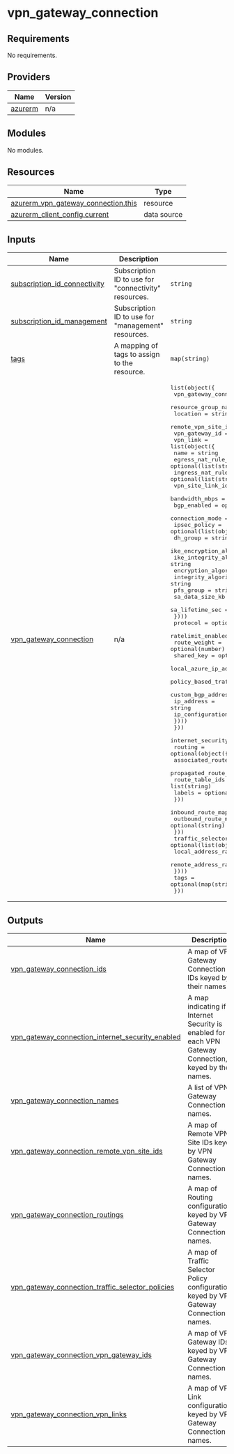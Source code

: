 # vpn_gateway_connection

<!-- BEGIN_TF_DOCS -->
## Requirements

No requirements.

## Providers

| Name | Version |
|------|---------|
| <a name="provider_azurerm"></a> [azurerm](#provider\_azurerm) | n/a |

## Modules

No modules.

## Resources

| Name | Type |
|------|------|
| [azurerm_vpn_gateway_connection.this](https://registry.terraform.io/providers/hashicorp/azurerm/latest/docs/resources/vpn_gateway_connection) | resource |
| [azurerm_client_config.current](https://registry.terraform.io/providers/hashicorp/azurerm/latest/docs/data-sources/client_config) | data source |

## Inputs

| Name | Description | Type | Default | Required |
|------|-------------|------|---------|:--------:|
| <a name="input_subscription_id_connectivity"></a> [subscription\_id\_connectivity](#input\_subscription\_id\_connectivity) | Subscription ID to use for "connectivity" resources. | `string` | n/a | yes |
| <a name="input_subscription_id_management"></a> [subscription\_id\_management](#input\_subscription\_id\_management) | Subscription ID to use for "management" resources. | `string` | n/a | yes |
| <a name="input_tags"></a> [tags](#input\_tags) | A mapping of tags to assign to the resource. | `map(string)` | `null` | no |
| <a name="input_vpn_gateway_connection"></a> [vpn\_gateway\_connection](#input\_vpn\_gateway\_connection) | n/a | <pre>list(object({<br/>    vpn_gateway_connection_name = string<br/>    resource_group_name         = string<br/>    location                    = string<br/>    remote_vpn_site_id          = string<br/>    vpn_gateway_id              = string<br/>    vpn_link = list(object({<br/>      name                 = string<br/>      egress_nat_rule_ids  = optional(list(string))<br/>      ingress_nat_rule_ids = optional(list(string))<br/>      vpn_site_link_id     = string<br/>      bandwidth_mbps       = optional(number)<br/>      bgp_enabled          = optional(bool)<br/>      connection_mode      = optional(string)<br/>      ipsec_policy = optional(list(object({<br/>        dh_group                 = string<br/>        ike_encryption_algorithm = string<br/>        ike_integrity_algorithm  = string<br/>        encryption_algorithm     = string<br/>        integrity_algorithm      = string<br/>        pfs_group                = string<br/>        sa_data_size_kb          = number<br/>        sa_lifetime_sec          = number<br/>      })))<br/>      protocol                              = optional(string)<br/>      ratelimit_enabled                     = optional(bool)<br/>      route_weight                          = optional(number)<br/>      shared_key                            = optional(string)<br/>      local_azure_ip_address_enabled        = optional(bool)<br/>      policy_based_traffic_selector_enabled = optional(bool)<br/>      custom_bgp_address = optional(list(object({<br/>        ip_address          = string<br/>        ip_configuration_id = string<br/>      })))<br/>    }))<br/>    internet_security_enabled = optional(bool)<br/>    routing = optional(object({<br/>      associated_route_table = string<br/>      propagated_route_table = optional(object({<br/>        route_table_ids = list(string)<br/>        labels          = optional(list(string))<br/>      }))<br/>      inbound_route_map_id  = optional(string)<br/>      outbound_route_map_id = optional(string)<br/>    }))<br/>    traffic_selector_policy = optional(list(object({<br/>      local_address_ranges  = list(string)<br/>      remote_address_ranges = list(string)<br/>    })))<br/>    tags = optional(map(string))<br/>  }))</pre> | n/a | yes |

## Outputs

| Name | Description |
|------|-------------|
| <a name="output_vpn_gateway_connection_ids"></a> [vpn\_gateway\_connection\_ids](#output\_vpn\_gateway\_connection\_ids) | A map of VPN Gateway Connection IDs keyed by their names. |
| <a name="output_vpn_gateway_connection_internet_security_enabled"></a> [vpn\_gateway\_connection\_internet\_security\_enabled](#output\_vpn\_gateway\_connection\_internet\_security\_enabled) | A map indicating if Internet Security is enabled for each VPN Gateway Connection, keyed by their names. |
| <a name="output_vpn_gateway_connection_names"></a> [vpn\_gateway\_connection\_names](#output\_vpn\_gateway\_connection\_names) | A list of VPN Gateway Connection names. |
| <a name="output_vpn_gateway_connection_remote_vpn_site_ids"></a> [vpn\_gateway\_connection\_remote\_vpn\_site\_ids](#output\_vpn\_gateway\_connection\_remote\_vpn\_site\_ids) | A map of Remote VPN Site IDs keyed by VPN Gateway Connection names. |
| <a name="output_vpn_gateway_connection_routings"></a> [vpn\_gateway\_connection\_routings](#output\_vpn\_gateway\_connection\_routings) | A map of Routing configurations keyed by VPN Gateway Connection names. |
| <a name="output_vpn_gateway_connection_traffic_selector_policies"></a> [vpn\_gateway\_connection\_traffic\_selector\_policies](#output\_vpn\_gateway\_connection\_traffic\_selector\_policies) | A map of Traffic Selector Policy configurations keyed by VPN Gateway Connection names. |
| <a name="output_vpn_gateway_connection_vpn_gateway_ids"></a> [vpn\_gateway\_connection\_vpn\_gateway\_ids](#output\_vpn\_gateway\_connection\_vpn\_gateway\_ids) | A map of VPN Gateway IDs keyed by VPN Gateway Connection names. |
| <a name="output_vpn_gateway_connection_vpn_links"></a> [vpn\_gateway\_connection\_vpn\_links](#output\_vpn\_gateway\_connection\_vpn\_links) | A map of VPN Link configurations keyed by VPN Gateway Connection names. |
<!-- END_TF_DOCS -->
